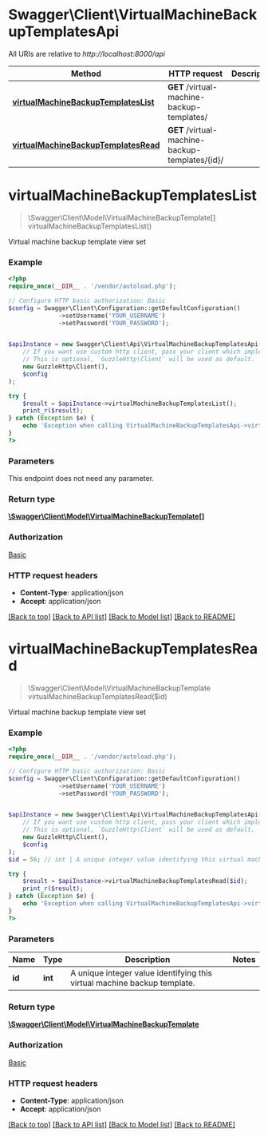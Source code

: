 # Swagger\Client\VirtualMachineBackupTemplatesApi

All URIs are relative to *http://localhost:8000/api*

Method | HTTP request | Description
------------- | ------------- | -------------
[**virtualMachineBackupTemplatesList**](VirtualMachineBackupTemplatesApi.md#virtualMachineBackupTemplatesList) | **GET** /virtual-machine-backup-templates/ | 
[**virtualMachineBackupTemplatesRead**](VirtualMachineBackupTemplatesApi.md#virtualMachineBackupTemplatesRead) | **GET** /virtual-machine-backup-templates/{id}/ | 


# **virtualMachineBackupTemplatesList**
> \Swagger\Client\Model\VirtualMachineBackupTemplate[] virtualMachineBackupTemplatesList()



Virtual machine backup template view set

### Example
```php
<?php
require_once(__DIR__ . '/vendor/autoload.php');

// Configure HTTP basic authorization: Basic
$config = Swagger\Client\Configuration::getDefaultConfiguration()
              ->setUsername('YOUR_USERNAME')
              ->setPassword('YOUR_PASSWORD');


$apiInstance = new Swagger\Client\Api\VirtualMachineBackupTemplatesApi(
    // If you want use custom http client, pass your client which implements `GuzzleHttp\ClientInterface`.
    // This is optional, `GuzzleHttp\Client` will be used as default.
    new GuzzleHttp\Client(),
    $config
);

try {
    $result = $apiInstance->virtualMachineBackupTemplatesList();
    print_r($result);
} catch (Exception $e) {
    echo 'Exception when calling VirtualMachineBackupTemplatesApi->virtualMachineBackupTemplatesList: ', $e->getMessage(), PHP_EOL;
}
?>
```

### Parameters
This endpoint does not need any parameter.

### Return type

[**\Swagger\Client\Model\VirtualMachineBackupTemplate[]**](../Model/VirtualMachineBackupTemplate.md)

### Authorization

[Basic](../../README.md#Basic)

### HTTP request headers

 - **Content-Type**: application/json
 - **Accept**: application/json

[[Back to top]](#) [[Back to API list]](../../README.md#documentation-for-api-endpoints) [[Back to Model list]](../../README.md#documentation-for-models) [[Back to README]](../../README.md)

# **virtualMachineBackupTemplatesRead**
> \Swagger\Client\Model\VirtualMachineBackupTemplate virtualMachineBackupTemplatesRead($id)



Virtual machine backup template view set

### Example
```php
<?php
require_once(__DIR__ . '/vendor/autoload.php');

// Configure HTTP basic authorization: Basic
$config = Swagger\Client\Configuration::getDefaultConfiguration()
              ->setUsername('YOUR_USERNAME')
              ->setPassword('YOUR_PASSWORD');


$apiInstance = new Swagger\Client\Api\VirtualMachineBackupTemplatesApi(
    // If you want use custom http client, pass your client which implements `GuzzleHttp\ClientInterface`.
    // This is optional, `GuzzleHttp\Client` will be used as default.
    new GuzzleHttp\Client(),
    $config
);
$id = 56; // int | A unique integer value identifying this virtual machine backup template.

try {
    $result = $apiInstance->virtualMachineBackupTemplatesRead($id);
    print_r($result);
} catch (Exception $e) {
    echo 'Exception when calling VirtualMachineBackupTemplatesApi->virtualMachineBackupTemplatesRead: ', $e->getMessage(), PHP_EOL;
}
?>
```

### Parameters

Name | Type | Description  | Notes
------------- | ------------- | ------------- | -------------
 **id** | **int**| A unique integer value identifying this virtual machine backup template. |

### Return type

[**\Swagger\Client\Model\VirtualMachineBackupTemplate**](../Model/VirtualMachineBackupTemplate.md)

### Authorization

[Basic](../../README.md#Basic)

### HTTP request headers

 - **Content-Type**: application/json
 - **Accept**: application/json

[[Back to top]](#) [[Back to API list]](../../README.md#documentation-for-api-endpoints) [[Back to Model list]](../../README.md#documentation-for-models) [[Back to README]](../../README.md)

